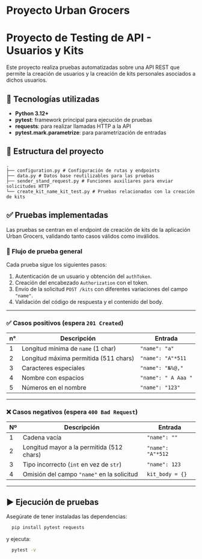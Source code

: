 # Proyecto Urban Grocers 

# Proyecto de Testing de API - Usuarios y Kits

Este proyecto realiza pruebas automatizadas sobre una API REST que permite la creación de usuarios y la creación de kits personales asociados a dichos usuarios.

## 🧪 Tecnologías utilizadas

- **Python 3.12+**
- **pytest**: framework principal para ejecución de pruebas
- **requests**: para realizar llamadas HTTP a la API
- **pytest.mark.parametrize**: para parametrización de entradas

## 📁 Estructura del proyecto

```
.
├── configuration.py # Configuración de rutas y endpoints
├── data.py # Datos base reutilizables para las pruebas
├── sender_stand_request.py # Funciones auxiliares para enviar solicitudes HTTP
└── create_kit_name_kit_test.py # Pruebas relacionadas con la creación de kits
```

## ✅ Pruebas implementadas

Las pruebas se centran en el endpoint de creación de kits de la aplicación Urban Grocers, validando tanto casos válidos como inválidos.

### 🔐 Flujo de prueba general

Cada prueba sigue los siguientes pasos:

1. Autenticación de un usuario y obtención del `authToken`.
2. Creación del encabezado `Authorization` con el token.
3. Envío de la solicitud `POST /kits` con diferentes variaciones del campo `"name"`.
4. Validación del código de respuesta y el contenido del body.

---

### ✅ Casos positivos (espera `201 Created`)

| n° | Descripción                           | Entrada             |
|----|---------------------------------------|---------------------|
| 1  | Longitud mínima de `name` (1 char)    | `"name": "a"`       |
| 2  | Longitud máxima permitida (511 chars) | `"name": "A"*511`   |
| 3  | Caracteres especiales                 | `"name": "№%@,"`    |
| 4  | Nombre con espacios                   | `"name": " A Aaa "` |
| 5  | Números en el nombre                  | `"name": "123"`     |

---

### ❌ Casos negativos (espera `400 Bad Request`)

| Nº | Descripción                                | Entrada           |
|----|--------------------------------------------|-------------------|
| 1  | Cadena vacía                               | `"name": ""`      |
| 2  | Longitud mayor a la permitida (512 chars)  | `"name": "A"*512` |
| 3  | Tipo incorrecto (`int` en vez de `str`)    | `"name": 123`     |
| 4  | Omisión del campo `"name"` en la solicitud | `kit_body = {}`   |

---

## ▶️ Ejecución de pruebas

Asegúrate de tener instaladas las dependencias:

```bash
  pip install pytest requests
```

y ejecuta:

```bash
  pytest -v
```